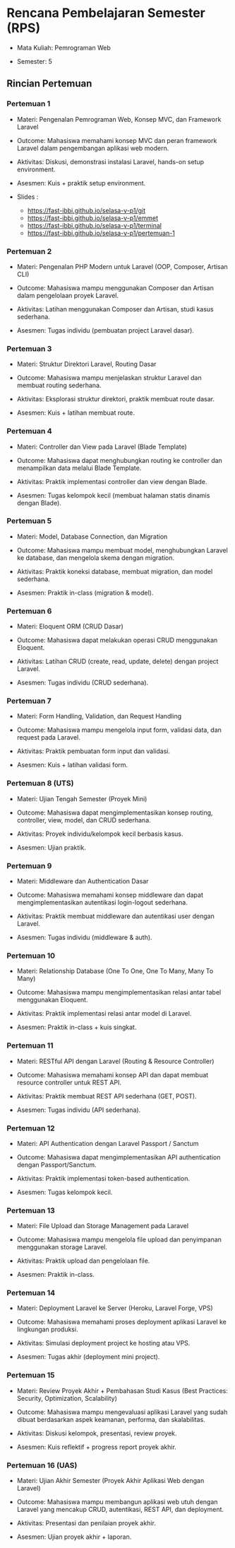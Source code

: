 # Rencana Pembelajaran Semester (RPS)

- Mata Kuliah: Pemrograman Web

- Semester: 5

## Rincian Pertemuan

### Pertemuan 1

- Materi: Pengenalan Pemrograman Web, Konsep MVC, dan Framework Laravel

- Outcome: Mahasiswa memahami konsep MVC dan peran framework Laravel dalam pengembangan aplikasi web modern.

- Aktivitas: Diskusi, demonstrasi instalasi Laravel, hands-on setup environment.

- Asesmen: Kuis + praktik setup environment.

- Slides :
  - https://fast-ibbi.github.io/selasa-v-p1/git
  - https://fast-ibbi.github.io/selasa-v-p1/emmet
  - https://fast-ibbi.github.io/selasa-v-p1/terminal
  - https://fast-ibbi.github.io/selasa-v-p1/pertemuan-1

### Pertemuan 2

- Materi: Pengenalan PHP Modern untuk Laravel (OOP, Composer, Artisan CLI)

- Outcome: Mahasiswa mampu menggunakan Composer dan Artisan dalam pengelolaan proyek Laravel.

- Aktivitas: Latihan menggunakan Composer dan Artisan, studi kasus sederhana.

- Asesmen: Tugas individu (pembuatan project Laravel dasar).

### Pertemuan 3

- Materi: Struktur Direktori Laravel, Routing Dasar

- Outcome: Mahasiswa mampu menjelaskan struktur Laravel dan membuat routing sederhana.

- Aktivitas: Eksplorasi struktur direktori, praktik membuat route dasar.

- Asesmen: Kuis + latihan membuat route.

### Pertemuan 4

- Materi: Controller dan View pada Laravel (Blade Template)

- Outcome: Mahasiswa dapat menghubungkan routing ke controller dan menampilkan data melalui Blade Template.

- Aktivitas: Praktik implementasi controller dan view dengan Blade.

- Asesmen: Tugas kelompok kecil (membuat halaman statis dinamis dengan Blade).

### Pertemuan 5

- Materi: Model, Database Connection, dan Migration

- Outcome: Mahasiswa mampu membuat model, menghubungkan Laravel ke database, dan mengelola skema dengan migration.

- Aktivitas: Praktik koneksi database, membuat migration, dan model sederhana.

- Asesmen: Praktik in-class (migration & model).

### Pertemuan 6

- Materi: Eloquent ORM (CRUD Dasar)

- Outcome: Mahasiswa dapat melakukan operasi CRUD menggunakan Eloquent.

- Aktivitas: Latihan CRUD (create, read, update, delete) dengan project Laravel.

- Asesmen: Tugas individu (CRUD sederhana).

### Pertemuan 7

- Materi: Form Handling, Validation, dan Request Handling

- Outcome: Mahasiswa mampu mengelola input form, validasi data, dan request pada Laravel.

- Aktivitas: Praktik pembuatan form input dan validasi.

- Asesmen: Kuis + latihan validasi form.

### Pertemuan 8 (UTS)

- Materi: Ujian Tengah Semester (Proyek Mini)

- Outcome: Mahasiswa dapat mengimplementasikan konsep routing, controller, view, model, dan CRUD sederhana.

- Aktivitas: Proyek individu/kelompok kecil berbasis kasus.

- Asesmen: Ujian praktik.

### Pertemuan 9

- Materi: Middleware dan Authentication Dasar

- Outcome: Mahasiswa memahami konsep middleware dan dapat mengimplementasikan autentikasi login-logout sederhana.

- Aktivitas: Praktik membuat middleware dan autentikasi user dengan Laravel.

- Asesmen: Tugas individu (middleware & auth).

### Pertemuan 10

- Materi: Relationship Database (One To One, One To Many, Many To Many)

- Outcome: Mahasiswa mampu mengimplementasikan relasi antar tabel menggunakan Eloquent.

- Aktivitas: Praktik implementasi relasi antar model di Laravel.

- Asesmen: Praktik in-class + kuis singkat.

### Pertemuan 11

- Materi: RESTful API dengan Laravel (Routing & Resource Controller)

- Outcome: Mahasiswa memahami konsep API dan dapat membuat resource controller untuk REST API.

- Aktivitas: Praktik membuat REST API sederhana (GET, POST).

- Asesmen: Tugas individu (API sederhana).

### Pertemuan 12

- Materi: API Authentication dengan Laravel Passport / Sanctum

- Outcome: Mahasiswa dapat mengimplementasikan API authentication dengan Passport/Sanctum.

- Aktivitas: Praktik implementasi token-based authentication.

- Asesmen: Tugas kelompok kecil.

### Pertemuan 13

- Materi: File Upload dan Storage Management pada Laravel

- Outcome: Mahasiswa mampu mengelola file upload dan penyimpanan menggunakan storage Laravel.

- Aktivitas: Praktik upload dan pengelolaan file.

- Asesmen: Praktik in-class.

### Pertemuan 14

- Materi: Deployment Laravel ke Server (Heroku, Laravel Forge, VPS)

- Outcome: Mahasiswa memahami proses deployment aplikasi Laravel ke lingkungan produksi.

- Aktivitas: Simulasi deployment project ke hosting atau VPS.

- Asesmen: Tugas akhir (deployment mini project).

### Pertemuan 15

- Materi: Review Proyek Akhir + Pembahasan Studi Kasus (Best Practices: Security, Optimization, Scalability)

- Outcome: Mahasiswa mampu mengevaluasi aplikasi Laravel yang sudah dibuat berdasarkan aspek keamanan, performa, dan skalabilitas.

- Aktivitas: Diskusi kelompok, presentasi, review proyek.

- Asesmen: Kuis reflektif + progress report proyek akhir.

### Pertemuan 16 (UAS)

- Materi: Ujian Akhir Semester (Proyek Akhir Aplikasi Web dengan Laravel)

- Outcome: Mahasiswa mampu membangun aplikasi web utuh dengan Laravel yang mencakup CRUD, autentikasi, REST API, dan deployment.

- Aktivitas: Presentasi dan penilaian proyek akhir.

- Asesmen: Ujian proyek akhir + laporan.
